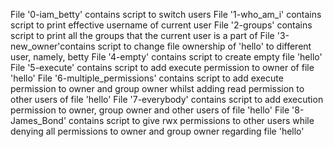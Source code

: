 File '0-iam_betty' contains script to switch users
File '1-who_am_i' contains script to print effective username of current user
File '2-groups' contains script to print all the groups that the current user is a part of
File '3-new_owner'contains script to change file ownership of 'hello' to different user, namely, betty
File '4-empty' contains script to create empty file 'hello'
File '5-execute' contains script to add execute permission to owner of file 'hello'
File '6-multiple_permissions' contains script to add execute permission to owner and group owner whilst adding read permission to other users of file 'hello'
File '7-everybody' contains script to add execution permission to owner, group owner and other users of file 'hello'
File '8-James_Bond' contains script to give rwx permissions to other users while denying all permissions to owner and group owner regarding file 'hello'
